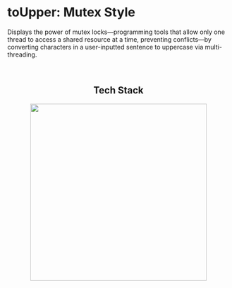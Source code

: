 # toUpper: Mutex Style

Displays the power of mutex locks—programming tools that allow only one thread to access a shared resource at a time, preventing conflicts—by converting characters in a user-inputted sentence to uppercase via multi-threading. 


<br>
<h2 align="center" width="1200px"> Tech Stack </h2> 
<p align="center">
  <img width="400px" src="https://skillicons.dev/icons?i=c,git&perline=10" />
</p>
